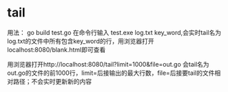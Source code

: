 # tail
用法：
go build test.go
在命令行输入 test.exe log.txt key_word,会实时tail名为log.txt的文件中所有包含key_word的行，用浏览器打开localhost:8080/blank.html即可查看

用浏览器打开http://localhost:8080/tail?limit=1000&file=out.go  会tail名为out.go的文件的前1000行，limit=后接输出的最大行数，file=后接要tail的文件相对路径；不会实时更新新的内容
